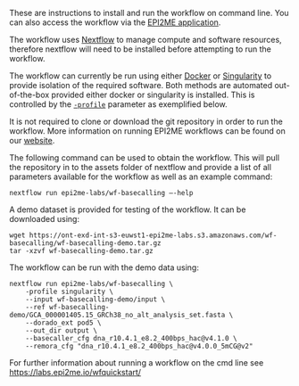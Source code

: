 <!---Nextflow text remains the same across workflows, update example cmd and demo data sections.--->
These are instructions to install and run the workflow on command line. You can also access the workflow via the [EPI2ME application](https://labs.epi2me.io/downloads/).

The workflow uses [Nextflow](https://www.nextflow.io/) to manage compute and software resources, therefore nextflow will need to be installed before attempting to run the workflow.

The workflow can currently be run using either [Docker](https://www.docker.com/products/docker-desktop) or
[Singularity](https://docs.sylabs.io/guides/3.0/user-guide/index.html) to provide isolation of
the required software. Both methods are automated out-of-the-box provided
either docker or singularity is installed. This is controlled by the [`-profile`](https://www.nextflow.io/docs/latest/config.html#config-profiles) parameter as exemplified below.

It is not required to clone or download the git repository in order to run the workflow.
More information on running EPI2ME workflows can be found on our [website](https://labs.epi2me.io/wfindex).

The following command can be used to obtain the workflow. This will pull the repository in to the assets folder of nextflow and provide a list of all parameters available for the workflow as well as an example command:

```
nextflow run epi2me-labs/wf-basecalling –-help
```
A demo dataset is provided for testing of the workflow. It can be downloaded using:
```
wget https://ont-exd-int-s3-euwst1-epi2me-labs.s3.amazonaws.com/wf-basecalling/wf-basecalling-demo.tar.gz
tar -xzvf wf-basecalling-demo.tar.gz
```
The workflow can be run with the demo data using:
```
nextflow run epi2me-labs/wf-basecalling \
    -profile singularity \
    --input wf-basecalling-demo/input \
    --ref wf-basecalling-demo/GCA_000001405.15_GRCh38_no_alt_analysis_set.fasta \
    --dorado_ext pod5 \
    --out_dir output \
    --basecaller_cfg dna_r10.4.1_e8.2_400bps_hac@v4.1.0 \
    --remora_cfg "dna_r10.4.1_e8.2_400bps_hac@v4.0.0_5mCG@v2"
```
For further information about running a workflow on the cmd line see https://labs.epi2me.io/wfquickstart/